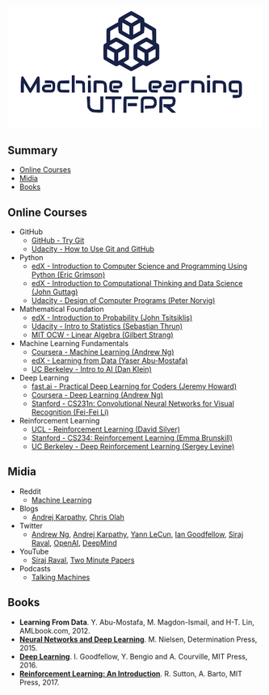 <img src="https://github.com/machine-learning-utfpr/learning-resources/blob/master/logo.png" width="700">

## Summary

* [Online Courses](#online-courses)
* [Midia](#midias)
* [Books](#books)

## Online Courses
* GitHub
  * [GitHub - Try Git](https://try.github.io/levels/1/challenges/1)
  * [Udacity - How to Use Git and GitHub](https://udacity.com/course/how-to-use-git-and-github--ud775)
* Python
  * [edX - Introduction to Computer Science and Programming Using Python (Eric Grimson)](https://www.edx.org/course/introduction-computer-science-mitx-6-00-1x-11)  
  * [edX - Introduction to Computational Thinking and Data Science (John Guttag)](https://www.edx.org/course/introduction-computational-thinking-data-mitx-6-00-2x-6)  
  * [Udacity - Design of Computer Programs (Peter Norvig)](https://www.udacity.com/course/design-of-computer-programs--cs212)
* Mathematical Foundation
  * [edX - Introduction to Probability (John Tsitsiklis)](https://www.edx.org/course/introduction-probability-science-mitx-6-041x-2)  
  * [Udacity - Intro to Statistics (Sebastian Thrun)](https://www.udacity.com/course/intro-to-statistics--st101)  
  * [MIT OCW - Linear Algebra (Gilbert Strang)](https://ocw.mit.edu/courses/mathematics/18-06-linear-algebra-spring-2010/)
* Machine Learning Fundamentals
  * [Coursera - Machine Learning (Andrew Ng)](https://www.coursera.org/learn/machine-learning)  
  * [edX - Learning from Data (Yaser Abu-Mostafa)](https://www.edx.org/course/learning-data-introductory-machine-caltechx-cs1156x-0)  
  * [UC Berkeley - Intro to AI (Dan Klein)](http://ai.berkeley.edu/home.html)
* Deep Learning
  * [fast.ai - Practical Deep Learning for Coders (Jeremy Howard)](http://course.fast.ai/)
  * [Coursera - Deep Learning (Andrew Ng)](https://www.coursera.org/specializations/deep-learning)
  * [Stanford - CS231n: Convolutional Neural Networks for Visual Recognition (Fei-Fei Li)](http://cs231n.stanford.edu/)
* Reinforcement Learning
  * [UCL - Reinforcement Learning (David Silver)](https://www.youtube.com/watch?v=2pWv7GOvuf0&list=PL7-jPKtc4r78-wCZcQn5IqyuWhBZ8fOxT)
  * [Stanford - CS234: Reinforcement Learning (Emma Brunskill)](http://web.stanford.edu/class/cs234/index.html)
  * [UC Berkeley - Deep Reinforcement Learning (Sergey Levine)](http://rll.berkeley.edu/deeprlcourse/)

## Midia

* Reddit
  * [Machine Learning](https://www.reddit.com/r/MachineLearning/)
* Blogs
  * [Andrej Karpathy](http://karpathy.github.io/), [Chris Olah](http://colah.github.io/)
* Twitter
  * [Andrew Ng](https://twitter.com/AndrewYNg), [Andrej Karpathy](https://twitter.com/karpathy), [Yann LeCun](https://twitter.com/ylecun), [Ian Goodfellow](https://twitter.com/goodfellow_ian), [Siraj Raval](https://twitter.com/sirajraval), [OpenAI](https://twitter.com/OpenAI), [DeepMind](https://twitter.com/DeepMindAI)
* YouTube
  * [Siraj Raval](https://www.youtube.com/channel/UCWN3xxRkmTPmbKwht9FuE5A), [Two Minute Papers](https://www.youtube.com/channel/UCbfYPyITQ-7l4upoX8nvctg)
* Podcasts
  * [Talking Machines](http://www.thetalkingmachines.com)

## Books
* **Learning From Data**. Y. Abu-Mostafa, M. Magdon-Ismail, and H-T. Lin, AMLbook.com, 2012.  
* [**Neural Networks and Deep Learning**](http://neuralnetworksanddeeplearning.com/index.html). M. Nielsen, Determination Press, 2015.
* [**Deep Learning**](http://www.deeplearningbook.org/). I. Goodfellow, Y. Bengio and A. Courville, MIT Press, 2016.  
* [**Reinforcement Learning: An Introduction**](http://incompleteideas.net/sutton/book/the-book.html). R. Sutton, A. Barto, MIT Press, 2017. 

